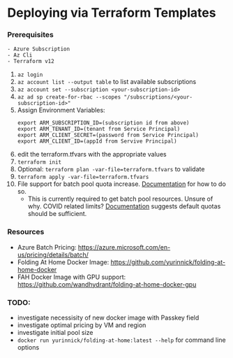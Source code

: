 # Deploying via Terraform Templates

### Prerequisites
    - Azure Subscription
    - Az Cli
    - Terraform v12

1. `az login`
2. `az account list --output table` to list available subscriptions
3. `az account set --subscription <your-subscription-id>`
4. `az ad sp create-for-rbac --scopes "/subscriptions/<your-subscription-id>"`
5. Assign Environment Variables:
    ```
    export ARM_SUBSCRIPTION_ID=(subscription id from above)
    export ARM_TENANT_ID=(tenant from Service Principal)
    export ARM_CLIENT_SECRET=(password from Service Principal)
    export ARM_CLIENT_ID=(appId from Servive Principal)
    ```
6. edit the terraform.tfvars with the appropriate values
7. `terraform init`
8. Optional: `terraform plan -var-file=terraform.tfvars` to validate
9. `terraform apply -var-file=terraform.tfvars`
10. File support for batch pool quota increase. [Documentation](https://docs.microsoft.com/en-us/azure/batch/batch-quota-limit#increase-a-quota) for how to do so.
    -  This is currently required to get batch pool resources. Unsure of why. COVID related limits? [Documentation](https://docs.microsoft.com/en-us/azure/batch/batch-quota-limit#resource-quotas) suggests default quotas should be sufficient.

### Resources
- Azure Batch Pricing: https://azure.microsoft.com/en-us/pricing/details/batch/
- Folding At Home Docker Image: https://github.com/yurinnick/folding-at-home-docker
- FAH Docker Image with GPU support: https://github.com/wandhydrant/folding-at-home-docker-gpu

### TODO:
- investigate necessisity of new docker image with Passkey field
- investigate optimal pricing by VM and region
- investigate initial pool size
- `docker run yurinnick/folding-at-home:latest --help` for command line options
